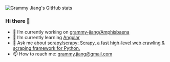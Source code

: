 ![Grammy Jiang's GitHub stats](https://github-readme-stats.vercel.app/api?username=grammy-jiang&show_icons=true)

### Hi there 👋

- 🔭 I’m currently working on [grammy-jiang/Amphisbaena](https://github.com/grammy-jiang/Amphisbaena)
- 🌱 I’m currently learning [Angular](https://angular.io/)
- 💬 Ask me about [scrapy/scrapy: Scrapy, a fast high-level web crawling & scraping framework for Python.](https://github.com/scrapy/scrapy)
- 📫 How to reach me: grammy.jiang@gmail.com

<!--
**grammy-jiang/grammy-jiang** is a ✨ _special_ ✨ repository because its `README.md` (this file) appears on your GitHub profile.

Here are some ideas to get you started:

- 🔭 I’m currently working on ...
- 🌱 I’m currently learning ...
- 👯 I’m looking to collaborate on ...
- 🤔 I’m looking for help with ...
- 💬 Ask me about ...
- 📫 How to reach me: ...
- 😄 Pronouns: ...
- ⚡ Fun fact: ...
-->
